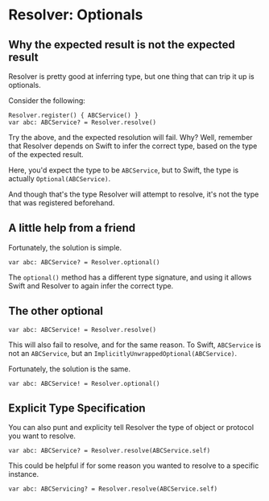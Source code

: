 #  Resolver: Optionals

## Why the expected result is not the expected result

Resolver is pretty good at inferring type, but one thing that can trip it up is optionals.

Consider the following:

```
Resolver.register() { ABCService() }
var abc: ABCService? = Resolver.resolve()
```

Try the above, and the expected resolution will fail. Why? Well, remember that Resolver depends on Swift to infer the correct type, based on the type of the expected result.

Here, you'd expect the type to be `ABCService`, but to Swift, the type is actually `Optional(ABCService)`.

And though that's the type Resolver will attempt to resolve, it's not the type that was registered beforehand.

## A little help from a friend

Fortunately, the solution is simple.

```
var abc: ABCService? = Resolver.optional()
```

The `optional()` method has a different type signature, and using it allows Swift and Resolver to again infer the correct type.

## The other optional

```
var abc: ABCService! = Resolver.resolve()
```

This will also fail to resolve, and for the same reason. To Swift, `ABCService` is not an `ABCService`, but an `ImplicitlyUnwrappedOptional(ABCService)`.

Fortunately, the solution is the same.

```
var abc: ABCService! = Resolver.optional()
```

## Explicit Type Specification

You can also punt and explicity tell Resolver the type of object or protocol you want to resolve.

```
var abc: ABCService? = Resolver.resolve(ABCService.self)
```

This could be helpful if for some reason you wanted to resolve to a specific instance.

```
var abc: ABCServicing? = Resolver.resolve(ABCService.self)
```
